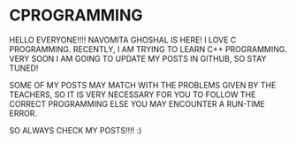 # CPROGRAMMING

HELLO EVERYONE!!!!
NAVOMITA GHOSHAL IS HERE! I LOVE C PROGRAMMING. RECENTLY, I AM TRYING TO LEARN C++ PROGRAMMING.
VERY SOON I AM GOING TO UPDATE MY POSTS IN GITHUB, SO STAY TUNED!

SOME OF MY POSTS MAY MATCH WITH THE PROBLEMS GIVEN BY THE TEACHERS, SO IT IS VERY NECESSARY FOR YOU TO FOLLOW THE CORRECT PROGRAMMING
ELSE YOU MAY ENCOUNTER A RUN-TIME ERROR.

SO ALWAYS CHECK MY POSTS!!!! :)
